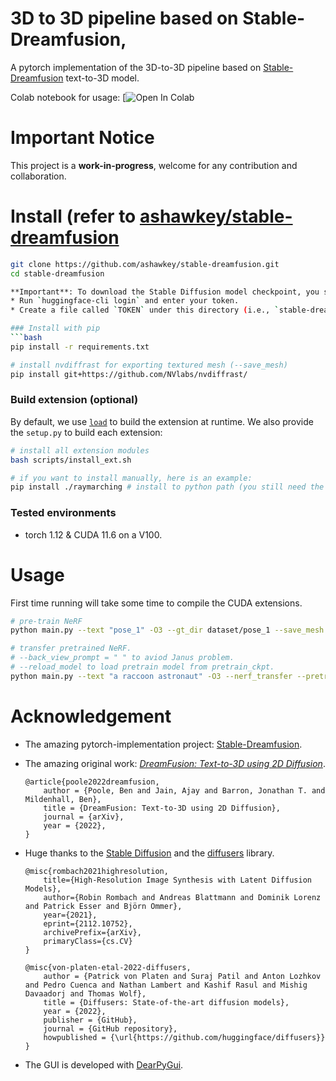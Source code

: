 # 3D to 3D pipeline based on Stable-Dreamfusion,

A pytorch implementation of the 3D-to-3D pipeline based on [Stable-Dreamfusion](https://github.com/ashawkey/stable-dreamfusion) text-to-3D model.

Colab notebook for usage: [![Open In Colab]()

# Important Notice
This project is a **work-in-progress**, welcome for any contribution and collaboration.

# Install (refer to [ashawkey/stable-dreamfusion](https://github.com/ashawkey/stable-dreamfusion)


```bash
git clone https://github.com/ashawkey/stable-dreamfusion.git
cd stable-dreamfusion

**Important**: To download the Stable Diffusion model checkpoint, you should provide your [access token](https://huggingface.co/settings/tokens). You could choose either of the following ways:
* Run `huggingface-cli login` and enter your token.
* Create a file called `TOKEN` under this directory (i.e., `stable-dreamfusion/TOKEN`) and copy your token into it.

### Install with pip
```bash
pip install -r requirements.txt

# install nvdiffrast for exporting textured mesh (--save_mesh)
pip install git+https://github.com/NVlabs/nvdiffrast/

```

### Build extension (optional)
By default, we use [`load`](https://pytorch.org/docs/stable/cpp_extension.html#torch.utils.cpp_extension.load) to build the extension at runtime.
We also provide the `setup.py` to build each extension:
```bash
# install all extension modules
bash scripts/install_ext.sh

# if you want to install manually, here is an example:
pip install ./raymarching # install to python path (you still need the raymarching/ folder, since this only installs the built extension.)
```

### Tested environments
* torch 1.12 & CUDA 11.6 on a V100.


# Usage

First time running will take some time to compile the CUDA extensions.

```bash
# pre-train NeRF
python main.py --text "pose_1" -O3 --gt_dir dataset/pose_1 --save_mesh

# transfer pretrained NeRF.
# --back_view_prompt = " " to aviod Janus problem.
# --reload_model to load pretrain model from pretrain_ckpt.
python main.py --text "a raccoon astronaut" -O3 --nerf_transfer --pretrain_ckpt ./pretrain_models/pose_1_0030.pth --reload_model --save_mesh --back_view_prompt " " 

```
# Acknowledgement

* The amazing pytorch-implementation project: [Stable-Dreamfusion](https://github.com/ashawkey/stable-dreamfusion).

* The amazing original work: [_DreamFusion: Text-to-3D using 2D Diffusion_](https://dreamfusion3d.github.io/).
    ```
    @article{poole2022dreamfusion,
        author = {Poole, Ben and Jain, Ajay and Barron, Jonathan T. and Mildenhall, Ben},
        title = {DreamFusion: Text-to-3D using 2D Diffusion},
        journal = {arXiv},
        year = {2022},
    }
    ```

* Huge thanks to the [Stable Diffusion](https://github.com/CompVis/stable-diffusion) and the [diffusers](https://github.com/huggingface/diffusers) library. 

    ```
    @misc{rombach2021highresolution,
        title={High-Resolution Image Synthesis with Latent Diffusion Models}, 
        author={Robin Rombach and Andreas Blattmann and Dominik Lorenz and Patrick Esser and Björn Ommer},
        year={2021},
        eprint={2112.10752},
        archivePrefix={arXiv},
        primaryClass={cs.CV}
    }

    @misc{von-platen-etal-2022-diffusers,
        author = {Patrick von Platen and Suraj Patil and Anton Lozhkov and Pedro Cuenca and Nathan Lambert and Kashif Rasul and Mishig Davaadorj and Thomas Wolf},
        title = {Diffusers: State-of-the-art diffusion models},
        year = {2022},
        publisher = {GitHub},
        journal = {GitHub repository},
        howpublished = {\url{https://github.com/huggingface/diffusers}}
    }
    ```

* The GUI is developed with [DearPyGui](https://github.com/hoffstadt/DearPyGui).
